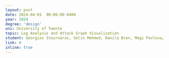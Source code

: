```yaml
---
layout: post
date: 2024-04-01  00:00:00-0400
year: 2024
degree: 'design'
uni: University of Twente
topic: Log Analysis and Attack Graph Visualization
student: Georgios Stournaras, Selin Mehmed, Danila Bren, Megi Pavlova, Daan Luth
link: #
inline: true
---
```


